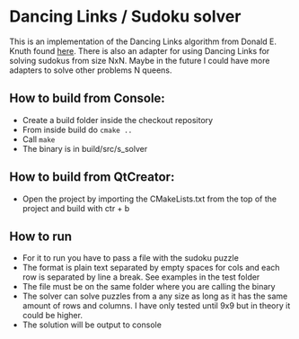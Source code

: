 # Dancing Links / Sudoku solver
This is an implementation of the Dancing Links algorithm from Donald E. Knuth found [here](https://www-cs-faculty.stanford.edu/~knuth/news.html). There is also an adapter for using Dancing Links for solving sudokus from size NxN. Maybe in the future I could have more adapters to solve other problems N queens.

## How to build from Console:
* Create a build folder inside the checkout repository
* From inside build do `cmake ..`
* Call `make`
* The binary is in build/src/s_solver

## How to build from QtCreator:
* Open the project by importing the CMakeLists.txt from the top of the project and build with ctr + b

## How to run
* For it to run you have to pass a file with the sudoku puzzle
* The format is plain text separated by empty spaces for cols and each row is separated by line a break. See examples in the test folder
* The file must be on the same folder where you are calling the binary
* The solver can solve puzzles from a any size as long as it
has the same amount of rows and columns. I have only tested until 9x9 but in theory it could be higher.
* The solution will be output to console 
